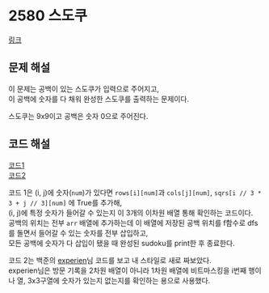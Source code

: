 # 2580 스도쿠

[링크](https://www.acmicpc.net/problem/2580)

## 문제 해설
이 문제는 공백이 있는 스도쿠가 입력으로 주어지고,  
이 공백에 숫자를 다 채워 완성한 스도쿠를 출력하는 문제이다.

스도쿠는 9x9이고 공백은 숫자 0으로 주어진다.

## 코드 해설

[코드1](./code.py)  
[코드2](./code2.py)

코드 1은 (i, j)에 숫자(`num`)가 있다면 `rows[i][num]`과 `cols[j][num]`, `sqrs[i // 3 * 3 + j // 3][num]` 에 True를 추가해,  
(i, j)에 특정 숫자가 들어갈 수 있는지 이 3개의 이차원 배열 통해 확인하는 코드이다.  
공백의 위치는 전부 `arr` 배열에 추가하는데 이 배열에 저장된 공백 위치를 f함수로 dfs를 돌면서 들어갈 수 있는 숫자를 전부 삽입하고,  
모든 공백에 숫자가 다 삽입이 됐을 때 완성된 sudoku를 print한 후 종료한다.

코드 2는 백준의 [experien](https://www.acmicpc.net/user/experien)님 코드를 보고 내 스타일로 새로 짜보았다.  
experien님은 방문 기록을 2차원 배열이 아니라 1차원 배열에 비트마스킹을 i번째 행이나 열, 3x3구열에 숫자가 있는지 없는지를 확인하는 용으로 사용했다.  
